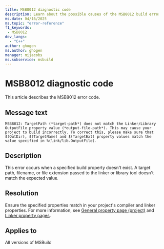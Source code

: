 ```yaml
---
title: MSB8012 diagnostic code
description: Learn about the possible causes of the MSB8012 build error and get troubleshooting tips.
ms.date: 04/16/2025
ms.topic: "error-reference"
f1_keywords:
 - MSB8012
dev_langs:
  - "C++"
author: ghogen
ms.author: ghogen
manager: mijacobs
ms.subservice: msbuild
---
```

# MSB8012 diagnostic code

<!-- :::ErrorDefinitionDescription::: -->
<!-- :::editable-content name="introDescription"::: -->
This article describes the MSB8012 error code.
<!-- :::editable-content-end::: -->

## Message text

`MSB8012: TargetPath (*target-path*) does not match the Linker/Library OutputFile property value (*output-file-path*). This may cause your project to build incorrectly. To correct this, please make sure that $(OutDir), $(TargetName) and $(TargetExt) property values match the value specified in %(link/lib.OutputFile).`

<!-- :::editable-content name="postOutputDescription"::: -->
## Description

This error occurs when a specified build property doesn't exist. A target path, filename, or file extension passed to the linker or library tool doesn't match the expected value.

## Resolution

Ensure the specified properties match in your project's compiler and linker properties. For more information, see [General property page (project)](/cpp/build/reference/general-property-page-project) and [Linker property pages](/cpp/build/reference/linker-property-pages).
<!-- :::editable-content-end::: -->
<!-- :::ErrorDefinitionDescription-end::: -->

## Applies to

All versions of MSBuild